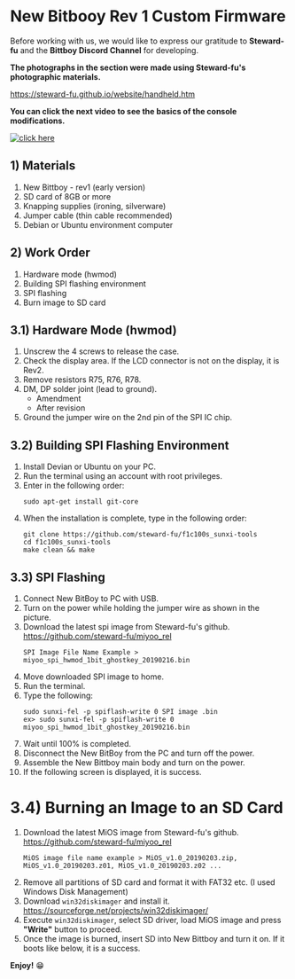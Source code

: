 # New Bitbooy Rev 1 Custom Firmware

Before working with us, we would like to express our gratitude to **Steward-fu** and the **Bittboy Discord Channel** for developing.

**The photographs in the section were made using Steward-fu's photographic materials.**

https://steward-fu.github.io/website/handheld.htm

**You can click the next video to see the basics of the console modifications.**

[![click here](https://img.youtube.com/vi/FjQquL3W99U/maxresdefault.jpg)](https://youtu.be/FjQquL3W99U)


## 1) Materials
1. New Bittboy - rev1 (early version)
2. SD card of 8GB or more
3. Knapping supplies (ironing, silverware)
4. Jumper cable (thin cable recommended)
5. Debian or Ubuntu environment computer

## 2) Work Order
1. Hardware mode (hwmod)
2. Building SPI flashing environment
3. SPI flashing
3. Burn image to SD card

## 3.1) Hardware Mode (hwmod)
1. Unscrew the 4 screws to release the case.
2. Check the display area. If the LCD connector is not on the display, it is Rev2.
3. Remove resistors R75, R76, R78.
4. DM, DP solder joint (lead to ground).
   - Amendment
   - After revision
5. Ground the jumper wire on the 2nd pin of the SPI IC chip.

## 3.2) Building SPI Flashing Environment
1. Install Devian or Ubuntu on your PC.
2. Run the terminal using an account with root privileges.
3. Enter in the following order:
   ```
   sudo apt-get install git-core
   ```
4. When the installation is complete, type in the following order:
   ```
   git clone https://github.com/steward-fu/f1c100s_sunxi-tools
   cd f1c100s_sunxi-tools
   make clean && make
   ```

## 3.3) SPI Flashing
1. Connect New BitBoy to PC with USB.
2. Turn on the power while holding the jumper wire as shown in the picture.
3. Download the latest spi image from Steward-fu's github. https://github.com/steward-fu/miyoo_rel
   ```
   SPI Image File Name Example > miyoo_spi_hwmod_1bit_ghostkey_20190216.bin
   ```
4. Move downloaded SPI image to home.
5. Run the terminal.
6. Type the following:
   ```
   sudo sunxi-fel -p spiflash-write 0 SPI image .bin
   ex> sudo sunxi-fel -p spiflash-write 0 miyoo_spi_hwmod_1bit_ghostkey_20190216.bin
   ```
7. Wait until 100% is completed.
8. Disconnect the New BitBoy from the PC and turn off the power.
9. Assemble the New Bittboy main body and turn on the power.
10. If the following screen is displayed, it is success.
 

# 3.4) Burning an Image to an SD Card
1. Download the latest MiOS image from Steward-fu's github. https://github.com/steward-fu/miyoo_rel
   ```
   MiOS image file name example > MiOS_v1.0_20190203.zip, MiOS_v1.0_20190203.z01, MiOS_v1.0_20190203.z02 ...
   ```
2. Remove all partitions of SD card and format it with FAT32 etc. (I used Windows Disk Management)
3. Download `win32diskimager` and install it.
   https://sourceforge.net/projects/win32diskimager/
4. Execute `win32diskimager`, select SD driver, load MiOS image and press **"Write"** button to proceed.
5. Once the image is burned, insert SD into New Bittboy and turn it on. If it boots like below, it is a success.
 

**Enjoy!** :grin:
